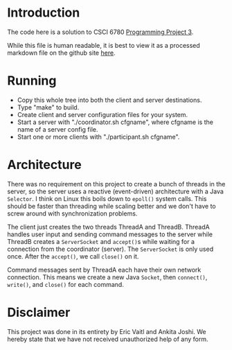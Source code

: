 Introduction
============

The code here is a solution to CSCI 6780 [Programming Project
3](./docs/Programming-Project3.pdf).

While this file is human readable, it is best to view it as a
processed markdown file on the github site
[here](https://github.com/evaitl/6780p3).


Running
=======

- Copy this whole tree into both the client and server destinations.
- Type "make" to build.
- Create client and server configuration files for your system.
- Start a server with "./coordinator.sh cfgname", where cfgname is the name of a server config file.
- Start one or more clients with "./participant.sh cfgname".

Architecture
============

There was no requirement on this project to create a bunch of threads
in the server, so the server uses a reactive (event-driven)
architecture with a Java `Selector`.  I think on Linux this boils down
to `epoll()` system calls. This should be faster than threading while
scaling better and we don't have to screw around with synchronization
problems.

The client just creates the two threads ThreadA and ThreadB. ThreadA
handles user input and sending command messages to the server while
ThreadB creates a `ServerSocket` and `accept()`s while waiting for a
connection from the coordinator (server). The `ServerSocket` is only
used once. After the `accept()`, we call `close()` on it.

Command messages sent by ThreadA each have their own network
connection. This means we create a new Java `Socket`, then
`connect()`, `write()`, and `close()` for each command.

Disclaimer
==========

This project was done in its entirety by Eric Vaitl and Ankita
Joshi. We hereby state that we have not received unauthorized help of
any form.

